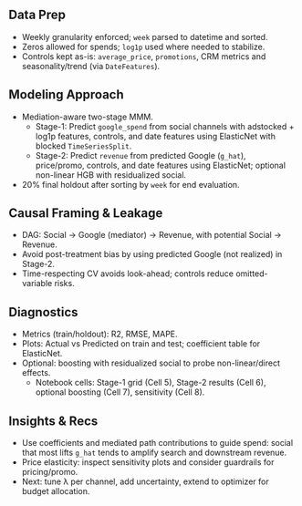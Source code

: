 ## Data Prep
- Weekly granularity enforced; `week` parsed to datetime and sorted.
- Zeros allowed for spends; `log1p` used where needed to stabilize.
- Controls kept as-is: `average_price`, `promotions`, CRM metrics and seasonality/trend (via `DateFeatures`).

## Modeling Approach
- Mediation-aware two-stage MMM.
  - Stage-1: Predict `google_spend` from social channels with adstocked + log1p features, controls, and date features using ElasticNet with blocked `TimeSeriesSplit`.
  - Stage-2: Predict `revenue` from predicted Google (`g_hat`), price/promo, controls, and date features using ElasticNet; optional non-linear HGB with residualized social.
- 20% final holdout after sorting by `week` for end evaluation.

## Causal Framing & Leakage
- DAG: Social → Google (mediator) → Revenue, with potential Social → Revenue.
- Avoid post-treatment bias by using predicted Google (not realized) in Stage-2.
- Time-respecting CV avoids look-ahead; controls reduce omitted-variable risks.

## Diagnostics
- Metrics (train/holdout): R2, RMSE, MAPE.
- Plots: Actual vs Predicted on train and test; coefficient table for ElasticNet.
- Optional: boosting with residualized social to probe non-linear/direct effects.
  - Notebook cells: Stage-1 grid (Cell 5), Stage-2 results (Cell 6), optional boosting (Cell 7), sensitivity (Cell 8).

## Insights & Recs
- Use coefficients and mediated path contributions to guide spend: social that most lifts `g_hat` tends to amplify search and downstream revenue.
- Price elasticity: inspect sensitivity plots and consider guardrails for pricing/promo.
- Next: tune λ per channel, add uncertainty, extend to optimizer for budget allocation.

